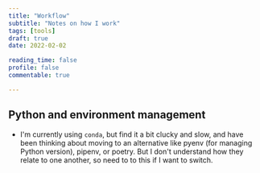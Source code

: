 ```yaml
---
title: "Workflow"
subtitle: "Notes on how I work"
tags: [tools]
draft: true
date: 2022-02-02

reading_time: false
profile: false
commentable: true

---
```



## Python and environment management

- I'm currently using `conda`, but find it a bit clucky and slow, and have been
  thinking about moving to an alternative like pyenv (for managing Python
  version), pipenv, or poetry. But I don't understand how they relate to one
  another, so need to to this if I want to switch.
